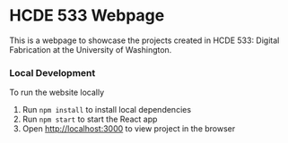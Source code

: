 # HCDE 533 Webpage

This is a webpage to showcase the projects created in HCDE 533: Digital Fabrication at the University of Washington.

### Local Development
To run the website locally
1. Run `npm install` to install local dependencies
2. Run `npm start` to start the React app
3. Open [http://localhost:3000](http://localhost:3000) to view project in the browser

